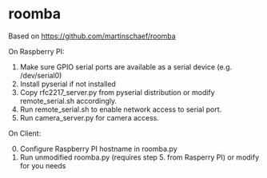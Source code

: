 # roomba

Based on https://github.com/martinschaef/roomba


On Raspberry PI:

1. Make sure GPIO serial ports are available as a serial device (e.g. /dev/serial0)
2. Install pyserial if not installed
3. Copy rfc2217_server.py from pyserial distribution or modify remote_serial.sh accordingly.
4. Run remote_serial.sh to enable network access to serial port.
5. Run camera_server.py for camera access.


On Client:

0. Configure Raspberry PI hostname in roomba.py
1. Run unmodified roomba.py (requires step 5. from Rasperry PI) or modify for you needs

